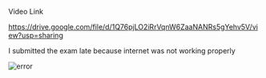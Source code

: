 

Video Link

https://drive.google.com/file/d/1Q76pjLO2iRrVqnW6ZaaNANRs5gYehv5V/view?usp=sharing

I submitted the exam late because internet was not working properly 

![error](https://user-images.githubusercontent.com/26799447/121724167-1f93ff80-cb05-11eb-8094-f02afcd70b59.jpeg)

